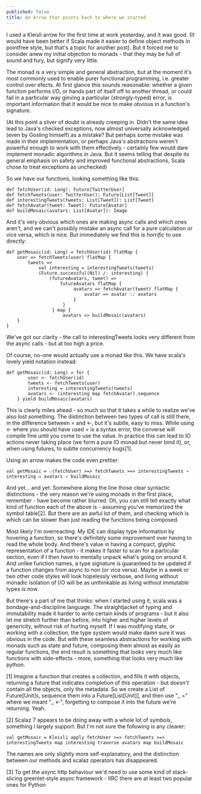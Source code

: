 ```yaml
---
published: false
title: An Arrow that points back to where we started
---
```


I used a Kleisli arrow for the first time at work yesterday, and it was good. (It would have been better if Scala made it easier to define object methods in pointfree style, but that's a topic for another post). But it forced me to consider anew my initial objection to monads - that they may be full of sound and fury, but signify very little.

The monad is a very simple and general abstraction, but at the moment it's most commonly used to enable purer functional programming, i.e. greater control over efects. At first glance this sounds reasonable: whether a given function performs I/O, or hands part of itself off to another thread, or could fail in a particular way ginving a particular (strongly-typed) error, is important information that it would be nice to make obvious in a function's signature.

(At this point a sliver of doubt is already creeping in. Didn't the same idea lead to Java's checked exceptions, now almost universally acknowledged (even by Gosling himself) as a mistake? But perhaps some mistake was made in their implementation, or perhaps Java's abstractions weren't powerful enough to work with them effectively - certainly few would dare implement monadic algorithms in Java. But it seems telling that despite its general emphasis on safety and improved functional abstractions, Scala chose to treat exceptions as unchecked)

So we have our functions, looking something like this:

    def fetchUser(id: Long): Future[TwitterUser]
    def fetchTweets(user: TwitterUser): Future[List[Tweet]]
    def interestingTweets(tweets: List[Tweet]): List[Tweet]
    def fetchAvatar(tweet: Tweet): Future[Avatar]
    def buildMosaic(avatars: List[Avatar]): Image

And it's very obvious which ones are making async calls and which ones aren't, and we can't possibly mistake an async call for a pure calculation or vice versa, which is nice. But immediately we find this is *horrific* to use directly:

    def getMosaic(id: Long) = fetchUser(id) flatMap {
        user => fetchTweets(user) flatMap {
            tweets =>
                val interesting = interestingTweets(tweets)
                (Future.successful(Nil) /: interesting) {
                    (futureAvatars, tweet) =>
                        futureAvatars flatMap {
                             avatars => fetchAvatar(tweet) flatMap {
                                 avatar => avatar :: avatars
                             }
                         }
                     } map {
                         avatars => buildMosaic(avatars)
        }
    }

We've got our clarity - the call to interestingTweets looks very different from the async calls - but at too high a price.

Of course, no-one would actually use a monad like this. We have scala's lovely yield notation instead:

    def getMosaic(id: Long) = for {
            user <- fetchUser(id)
            tweets <- fetchTweets(user)
            interesting = interestingTweets(tweets)
            avatars <- (interesting map fetchAvatar).sequence
        } yield buildMosaic(avatars)

This is clearly miles ahead - so much so that it takes a while to realize we've also lost something. The distinction between two types of call is still there, in the difference between = and <-, but it's subtle, easy to miss. While using <- where you should have used = is a syntax error, the converse will compile fine until you come to use the value. In practice this can lead to IO actions never taking place (we form a pure IO monad but never bind it), or, when using futures, to subtle concurrency bugs[1].

Using an arrow makes the code even prettier:

    val getMosaic = ☆(fetchUser) >=> fetchTweets >=> interestingTweets ∘ interesting ↦ avatars ∘ buildMosaic

And yet... and yet. Somewhere along the line those clear syntactic distinctions - the very reason we're using monads in the first place, remember - have become rather blurred. Oh, you can still tell exactly what kind of function each of the above is - assuming you've memorized the symbol table[2]. But there are an awful lot of them, and checking which is which can be slower than just reading the functions being composed.

Most likely I'm overreacting. My IDE can display type information by hovering a function, so there's definitely some improvement over having to read the whole body. And there's value in having a compact, glyphic representation of a function - it makes it faster to scan for a particular section, even if I then have to mentally unpack what's going on around it. And unlike function names, a type signature is guaranteed to be updated if a function changes from async to non (or vice versa). Maybe in a week or two other code styles will look hopelessly verbose, and living without monadic isolation of I/O will be as unthinkable as living without immutable types is now.

But there's a part of me that thinks: when I started using it, scala was a bondage-and-discipline language. The straightjacket of typing and immutability made it harder to write certain kinds of programs - but it also let me stretch further than before, into higher and higher levels of genericity, without risk of hurting myself. If I was modifying state, or working with a collection, the type system would make damn sure it was obvious in the code. But with these seamless abstractions for working with monads such as state and future, composing them almost as easily as regular functions, the end result is something that looks very much like functions with side-effects - more, something that looks very much like python.



[1] Imagine a function that creates a collection, and fills it with objects, returning a future that indicates completion of this operation - but *doesn't* contain all the objects, only the metadata. So we create a List of Future[Unit]s, sequence them into a Future[List[Unit]], and then use "\_ =" where we meant "\_ <-", forgetting to compose it into the future we're returning. Yeah.

[2] Scalaz 7 appears to be doing away with a whole lot of symbols, something I largely support. But I'm not sure the following is any clearer:

    val getMosaic = Kleisli apply fetchUser >=> fetchTweets >=> interestingTweets map interesting traverse avatars map buildMosaic

The names are only slightly more self-explanatory, and the distinction between our methods and scalaz operators has disappeared.

[3] To get the async http behaviour we'd need to use some kind of stack-slicing greenlet-style async framework - IIRC there are at least two popular ones for Python